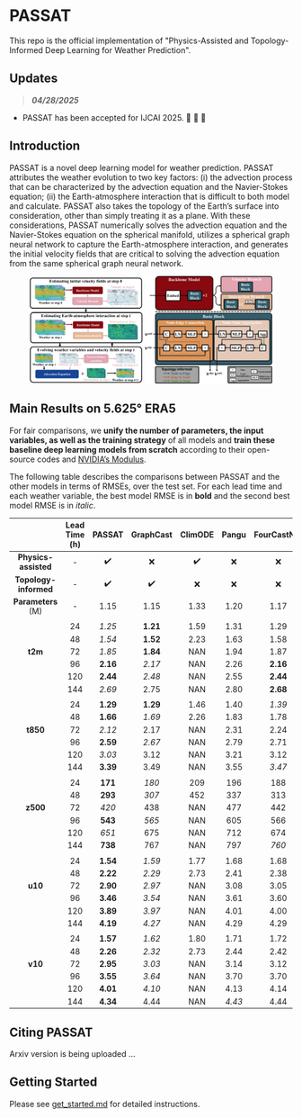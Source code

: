 # PASSAT
This repo is the official implementation of "Physics-Assisted and Topology-Informed Deep Learning for Weather Prediction".

## Updates
> ***04/28/2025*** 

* PASSAT has been accepted for IJCAI 2025. :tada: :tada: :tada: 

## Introduction
PASSAT is a novel deep learning model for weather prediction. PASSAT attributes the weather evolution to two key factors: (i) the advection process that can be characterized by the advection equation and the
Navier-Stokes equation; (ii) the Earth-atmosphere interaction that is difficult to both model and calculate. PASSAT also takes the topology of the Earth’s surface into consideration, other than simply treating it as a plane. With these considerations, PASSAT numerically solves the advection equation and the Navier-Stokes equation on the spherical manifold, utilizes a spherical graph neural network to capture the Earth-atmosphere interaction, and generates the initial velocity fields that are critical to solving the advection equation from the same spherical graph neural network.

<div align="center">
<img src="figures/overview.jpg" width="40%"> <img src="figures/gnn.jpg" width="45%">
</div>

## Main Results on 5.625° ERA5
For fair comparisons, we **unify the number of parameters, the input variables, as well as the training strategy** of all models and **train these baseline deep learning models from scratch** according to their open-source codes and [NVIDIA’s Modulus](https://github.com/NVIDIA/physicsnemo/tree/main).

The following table describes the comparisons between PASSAT and the other models in terms of RMSEs, over the test set. For each lead time and each weather variable, the best model RMSE is in **bold** and the second best model RMSE is in *italic*.
  
|  | **Lead Time (h)** | **PASSAT** | **GraphCast** | **ClimODE** | **Pangu** | **FourCastNet** | **SFNO** | **IFS T42** | **IFS T63** | 
| :---: | :---: | :---: | :---: | :---: | :---: | :---: | :---: | :---: | :---: | 
| **Physics-assisted** | - | :heavy_check_mark: | :x: | :heavy_check_mark: | :x: | :x: | :x: | - | - |
| **Topology-informed** | - | :heavy_check_mark: | :heavy_check_mark: | :x: | :x: | :x: | :x: | - | - |
| **Parameters** (M) | - | 1.15 | 1.15 | 1.33 | 1.20 | 1.17 | 1.15 | - | - |
|  |  |  |  | |  |  | |  |  | 
| | 24 | *1.25* | **1.21** | 1.59 | 1.31 | 1.29 | 1.43 | - | - |
| | 48 | *1.54* | **1.52** | 2.23 | 1.63 | 1.58 | 1.75 | - | - |
| **t2m** | 72 | *1.85* | **1.84** | NAN | 1.94 | 1.87 | 2.02 | 3.21 | 2.04 |
| | 96 | **2.16** | *2.17* | NAN | 2.26 | **2.16** | 2.30 | - | - |
| | 120 | **2.44** | *2.48* | NAN | 2.55 | **2.44** | 2.55 | 3.69 | **2.44** |
| | 144 | *2.69* | 2.75 | NAN | 2.80 | **2.68** | 2.76 | - | - |
|  |  |  |  | |  |  | |  |  | 
| | 24 | **1.29** | **1.29** | 1.46 | 1.40 | *1.39* | 1.51 | - | - | 
| | 48 | **1.66** | *1.69* | 2.26 | 1.83 | 1.78 | 1.91 | - | - |
| **t850** | 72 | *2.12* | 2.17 | NAN | 2.31 | 2.24 | 2.37 | 3.09 | **1.85** |
| | 96 | **2.59** | *2.67* | NAN | 2.79 | 2.71 | 2.84 | - | - |
| | 120 | *3.03* | 3.12 | NAN | 3.21 | 3.12 | 3.25 | 3.83 | **2.52** |
| | 144 | **3.39** | 3.49 | NAN | 3.55 | *3.47* | 3.59 | - | - |
|  |  |  |  | |  |  | |  |  | 
| | 24 | **171** | *180* | 209 | 196 | 188 | 205 | - | - |
| | 48 | **293** | *307* | 452 | 337 | 313 | 342 | - | - |
| **z500** | 72 | *420* | 438 | NAN | 477 | 442 | 478 | 489 | **268** |
| | 96 | **543** | *565* | NAN | 605 | 566 | 607 | - | - |
| | 120 | *651* | 675 | NAN | 712 | 674 | 718 | 743 | **463** |
| | 144 | **738** | 767 | NAN | 797 | *760* | 807 | - | - |
|  |  |  |  | |  |  | |  |  | 
| | 24 | **1.54** | *1.59* | 1.77 | 1.68 | 1.68 | 1.83 | - | - |
| | 48 | **2.22** | *2.29* | 2.73 | 2.41 | 2.38 | 2.50 | - | - |
| **u10** | 72 | **2.90** | *2.97* | NAN | 3.08 | 3.05 | 3.18 | - | - |
| | 96 | **3.46** | *3.54* | NAN | 3.61 | 3.60 | 3.73 | - | - |
| | 120 | **3.89** | *3.97* | NAN | 4.01 | 4.00 | 4.13 | - | - |
| | 144 | **4.19** | *4.27* | NAN | 4.29 | 4.29 | 4.41 | - | - |
|  |  |  |  | |  |  | |  |  | 
| | 24 | **1.57** | *1.62* | 1.80 | 1.71 | 1.72 | 1.86 | - | - |
| | 48 | **2.26** | *2.32* | 2.73 | 2.44 | 2.42 | 2.53 | - | - |
| **v10** | 72 | **2.95** | *3.03* | NAN | 3.14 | 3.12 | 3.24 | - | - |
| | 96 | **3.55** | *3.64* | NAN | 3.70 | 3.70 | 3.83 | - | - |
| | 120 | **4.01** | *4.10* | NAN | 4.13 | 4.14 | 4.27 | - | - |
| | 144 | **4.34** | 4.44 | NAN | *4.43* | 4.44 | 4.57 | - | - |

## Citing PASSAT
Arxiv version is being uploaded ...

## Getting Started

Please see [get_started.md](get_started.md) for detailed instructions.
